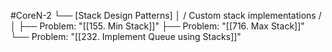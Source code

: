 #CoreN-2
└── [Stack Design Patterns]
    │   / Custom stack implementations /
    │
    ├── Problem: "[[155. Min Stack]]"
    ├── Problem: "[[716. Max Stack]]"
    └── Problem: "[[232. Implement Queue using Stacks]]"